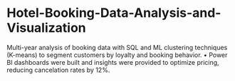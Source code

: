 # Hotel-Booking-Data-Analysis-and-Visualization
Multi-year analysis of booking data with SQL and ML clustering techniques (K-means) to segment customers by loyalty  and booking behavior.  • Power BI dashboards were built and insights were provided to optimize pricing, reducing cancelation rates by 12%.
